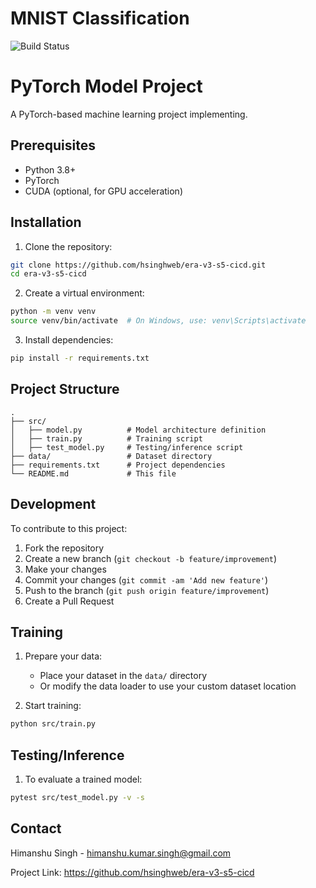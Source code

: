# MNIST Classification

![Build Status](https://github.com/hsinghweb/era-v3-s5-cicd/actions/workflows/ml-pipeline.yml/badge.svg)

# PyTorch Model Project

A PyTorch-based machine learning project implementing.

## Prerequisites

- Python 3.8+
- PyTorch
- CUDA (optional, for GPU acceleration)

## Installation

1. Clone the repository:
```bash
git clone https://github.com/hsinghweb/era-v3-s5-cicd.git
cd era-v3-s5-cicd
```
2. Create a virtual environment:
```bash
python -m venv venv
source venv/bin/activate  # On Windows, use: venv\Scripts\activate
```
3. Install dependencies:
```bash
pip install -r requirements.txt
```
## Project Structure

```
.
├── src/
│   ├── model.py          # Model architecture definition
│   ├── train.py          # Training script
│   ├── test_model.py     # Testing/inference script
├── data/                 # Dataset directory
├── requirements.txt      # Project dependencies
└── README.md             # This file
```
## Development

To contribute to this project:

1. Fork the repository
2. Create a new branch (`git checkout -b feature/improvement`)
3. Make your changes
4. Commit your changes (`git commit -am 'Add new feature'`)
5. Push to the branch (`git push origin feature/improvement`)
6. Create a Pull Request

## Training

1. Prepare your data:
   - Place your dataset in the `data/` directory
   - Or modify the data loader to use your custom dataset location

2. Start training:
```bash
python src/train.py
```

## Testing/Inference

1. To evaluate a trained model:
```bash
pytest src/test_model.py -v -s
```

## Contact

Himanshu Singh - himanshu.kumar.singh@gmail.com

Project Link: https://github.com/hsinghweb/era-v3-s5-cicd

